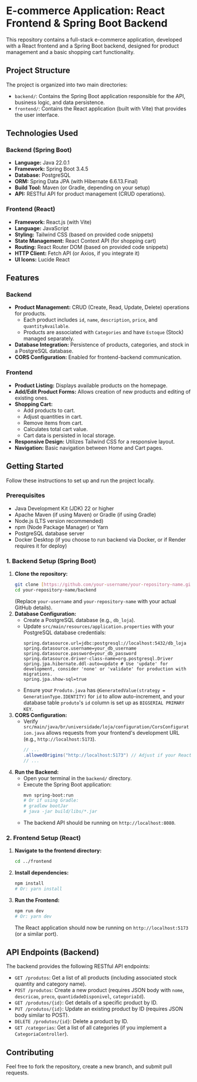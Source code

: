 # E-commerce Application: React Frontend & Spring Boot Backend

This repository contains a full-stack e-commerce application, developed with a React frontend and a Spring Boot backend, designed for product management and a basic shopping cart functionality.

## Project Structure

The project is organized into two main directories:

-   `backend/`: Contains the Spring Boot application responsible for the API, business logic, and data persistence.
-   `frontend/`: Contains the React application (built with Vite) that provides the user interface.

## Technologies Used

### Backend (Spring Boot)

-   **Language:** Java 22.0.1
-   **Framework:** Spring Boot 3.4.5
-   **Database:** PostgreSQL
-   **ORM:** Spring Data JPA (with Hibernate 6.6.13.Final)
-   **Build Tool:** Maven (or Gradle, depending on your setup)
-   **API:** RESTful API for product management (CRUD operations).

### Frontend (React)

-   **Framework:** React.js (with Vite)
-   **Language:** JavaScript
-   **Styling:** Tailwind CSS (based on provided code snippets)
-   **State Management:** React Context API (for shopping cart)
-   **Routing:** React Router DOM (based on provided code snippets)
-   **HTTP Client:** Fetch API (or Axios, if you integrate it)
-   **UI Icons:** Lucide React

## Features

### Backend

-   **Product Management:** CRUD (Create, Read, Update, Delete) operations for products.
    -   Each product includes `id`, `name`, `description`, `price`, and `quantityAvailable`.
    -   Products are associated with `Categories` and have `Estoque` (Stock) managed separately.
-   **Database Integration:** Persistence of products, categories, and stock in a PostgreSQL database.
-   **CORS Configuration:** Enabled for frontend-backend communication.

### Frontend

-   **Product Listing:** Displays available products on the homepage.
-   **Add/Edit Product Forms:** Allows creation of new products and editing of existing ones.
-   **Shopping Cart:**
    -   Add products to cart.
    -   Adjust quantities in cart.
    -   Remove items from cart.
    -   Calculates total cart value.
    -   Cart data is persisted in local storage.
-   **Responsive Design:** Utilizes Tailwind CSS for a responsive layout.
-   **Navigation:** Basic navigation between Home and Cart pages.

## Getting Started

Follow these instructions to set up and run the project locally.

### Prerequisites

-   Java Development Kit (JDK) 22 or higher
-   Apache Maven (if using Maven) or Gradle (if using Gradle)
-   Node.js (LTS version recommended)
-   npm (Node Package Manager) or Yarn
-   PostgreSQL database server
-   Docker Desktop (if you choose to run backend via Docker, or if Render requires it for deploy)

### 1. Backend Setup (Spring Boot)

1.  **Clone the repository:**
    ```bash
    git clone [https://github.com/your-username/your-repository-name.git](https://github.com/your-username/your-repository-name.git)
    cd your-repository-name/backend
    ```
    (Replace `your-username` and `your-repository-name` with your actual GitHub details).
2.  **Database Configuration:**
    -   Create a PostgreSQL database (e.g., `db_loja`).
    -   Update `src/main/resources/application.properties` with your PostgreSQL database credentials:
        ```properties
        spring.datasource.url=jdbc:postgresql://localhost:5432/db_loja
        spring.datasource.username=your_db_username
        spring.datasource.password=your_db_password
        spring.datasource.driver-class-name=org.postgresql.Driver
        spring.jpa.hibernate.ddl-auto=update # Use 'update' for development, consider 'none' or 'validate' for production with migrations.
        spring.jpa.show-sql=true
        ```
    -   Ensure your `Produto.java` has `@GeneratedValue(strategy = GenerationType.IDENTITY)` for `id` to allow auto-increment, and your database table `produto`'s `id` column is set up as `BIGSERIAL PRIMARY KEY`.
3.  **CORS Configuration:**
    -   Verify `src/main/java/br/universidade/loja/configuration/CorsConfiguration.java` allows requests from your frontend's development URL (e.g., `http://localhost:5173`).
        ```java
        // ...
        .allowedOrigins("http://localhost:5173") // Adjust if your React dev server uses a different port
        // ...
        ```
4.  **Run the Backend:**
    -   Open your terminal in the `backend/` directory.
    -   Execute the Spring Boot application:
        ```bash
        mvn spring-boot:run
        # Or if using Gradle:
        # gradlew bootJar
        # java -jar build/libs/*.jar
        ```
    -   The backend API should be running on `http://localhost:8080`.

### 2. Frontend Setup (React)

1.  **Navigate to the frontend directory:**
    ```bash
    cd ../frontend
    ```
2.  **Install dependencies:**
    ```bash
    npm install
    # Or: yarn install
    ```
3.  **Run the Frontend:**
    ```bash
    npm run dev
    # Or: yarn dev
    ```
    The React application should now be running on `http://localhost:5173` (or a similar port).

## API Endpoints (Backend)

The backend provides the following RESTful API endpoints:

-   `GET /produtos`: Get a list of all products (including associated stock quantity and category name).
-   `POST /produtos`: Create a new product (requires JSON body with `nome`, `descricao`, `preco`, `quantidadeDisponivel`, `categoriaId`).
-   `GET /produtos/{id}`: Get details of a specific product by ID.
-   `PUT /produtos/{id}`: Update an existing product by ID (requires JSON body similar to POST).
-   `DELETE /produtos/{id}`: Delete a product by ID.
-   `GET /categorias`: Get a list of all categories (if you implement a `CategoriaController`).

## Contributing

Feel free to fork the repository, create a new branch, and submit pull requests.
